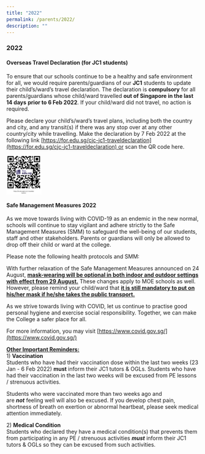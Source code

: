```yaml
---
title: "2022"
permalink: /parents/2022/
description: ""
---
```

### **2022**
#### **Overseas Travel Declaration (for JC1 students)**
To ensure that our schools continue to be a healthy and safe environment for all, we would require parents/guardians of our **JC1** students to update their child’s/ward’s travel declaration. The declaration is **compulsory** for all parents/guardians whose child/ward travelled **out of Singapore in the last 14 days** **prior to 6 Feb 2022**. If your child/ward did not travel, no action is required.

Please declare your child’s/ward’s travel plans, including both the country and city, and any transit(s) if there was any stop over at any other country/city while travelling. Make the declaration by 7 Feb 2022 at the following link [](https://for.edu.sg/cjc-jc1-traveldeclaration)[https://for.edu.sg/cjc-jc1-traveldeclaration](https://for.edu.sg/cjc-jc1-traveldeclaration) or scan the QR code here.

<img src="/images/2022traveldeclaration.jpg" style="width:18%" align=left>

<br clear="left">

#### **Safe Management Measures 2022**
As we move towards living with COVID-19 as an endemic in the new normal, schools will continue to stay vigilant and adhere strictly to the Safe Management Measures (SMM) to safeguard the well-being of our students, staff and other stakeholders. Parents or guardians will only be allowed to drop off their child or ward at the college. 

Please note the following health protocols and SMM:

With further relaxation of the Safe Management Measures announced on 24 August, <u><b>mask-wearing will be optional in both indoor and outdoor settings with effect from 29 August.</u></b> These changes apply to MOE schools as well. However, please remind your child/ward that <u><b>it is still mandatory to put on his/her mask if he/she takes the public transport.</u></b>

As we strive towards living with COVID, let us continue to practise good personal hygiene and exercise social responsibility. Together, we can make the College a safer place for all.   
  
For more information, you may visit [https://www.covid.gov.sg/](https://www.covid.gov.sg/)

<u><b>Other Important Reminders:</u></b><br>
1\) **Vaccination**<br>
Students who have had their vaccination dose within the last two weeks (23 Jan - 6 Feb 2022) **must** inform their JC1 tutors & OGLs. Students who have had their vaccination in the last two weeks will be excused from PE lessons / strenuous activities.

Students who were vaccinated more than two weeks ago and are **_not_** feeling well will also be excused. If you develop chest pain, shortness of breath on exertion or abnormal heartbeat, please seek medical attention immediately.

2\) **Medical Condition**<br>
Students who declared they have a medical condition(s) that prevents them from participating in any PE / strenuous activities **_must_** inform their JC1 tutors & OGLs so they can be excused from such activities.
